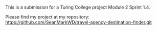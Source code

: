 This is a submission for a Turing College project Module 2 Sprint 1.4. 

Please find my project at my repository:
https://github.com/SeanMarkWD/travel-agency-destination-finder.git
